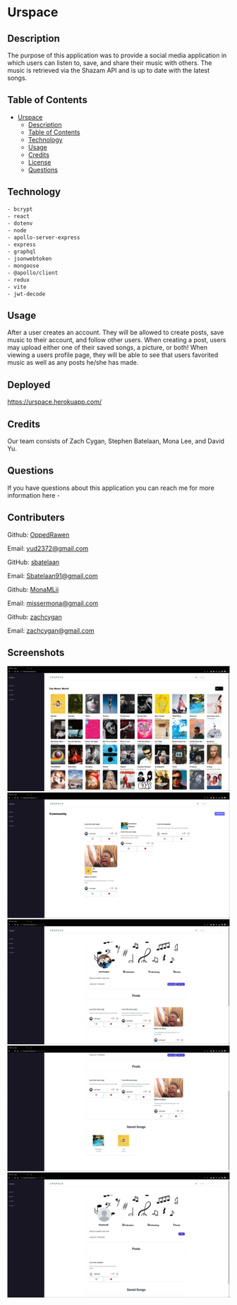 # Urspace  

## Description

The purpose of this application was to provide a social media application in which users can listen to, save, and share their music with others. The music is retrieved via the Shazam API and is up to date with the latest songs. 

## Table of Contents

- [Urspace](#urspace)
  - [Description](#description)
  - [Table of Contents](#table-of-contents)
  - [Technology](#technology)
  - [Usage](#usage)
  - [Credits](#credits)
  - [License](#license)
  - [Questions](#questions)

## Technology
    - bcrypt
    - react
    - dotenv
    - node
    - apollo-server-express
    - express
    - graphql
    - jsonwebtoken
    - mongoose
    - @apollo/client
    - redux
    - vite
    - jwt-decode

## Usage

After a user creates an account. They will be allowed to create posts, save music to their account, and follow other users. When creating a post, users may upload either one of their saved songs, a picture, or both! When viewing a users profile page, they will be able to see that users favorited music as well as any posts he/she has made. 

## Deployed

https://urspace.herokuapp.com/

## Credits

Our team consists of Zach Cygan, Stephen Batelaan, Mona Lee, and David Yu. 

## Questions

If you have questions about this application you can reach me for more information here - 

## Contributers
Github: [OppedRawen](https://github.com/OppedRawen)

Email: [yud2372@gmail.com](mailto:yud2372@gmail.com)

GitHub: [sbatelaan](https://github.com/sbatelaan)

Email: [Sbatelaan91@gmail.com](mailto:sbatelaan91@gmail.com) 

Github: [MonaMLii](https://github.com/MonaMLii)

Email: [missermona@gmail.com](mailto:missermona@gmail.com)

Github: [zachcygan](https://github.com/zachcygan)

Email: [zachcygan@gmail.com](mailto:zachcygan@gmail.com)


## Screenshots

![screenshot of the website](/client/src/assets/screenshot.png)
![screenshot of the website](/client/src/assets/screenshot2.png)
![screenshot of the website](/client/src/assets/screenshot3.png)
![screenshot of the website](/client/src/assets/screenshot4.png)
![screenshot of the website](/client/src/assets/screenshot5.png)
